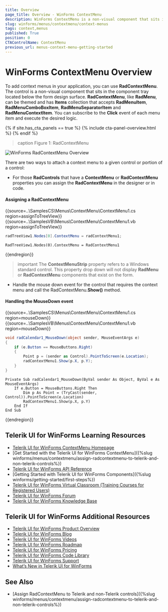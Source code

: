 ```yaml
---
title: Overview
page_title: Overview - WinForms ContextMenu
description: WinForms ContextMenu is a non-visual component that sits in the component tray located below the form design surface.
slug: winforms/menus/contextmenu/context-menus
tags: context,menus
published: True
position: 0
CTAControlName: ContextMenu
previous_url: menus-context-menu-getting-started
---
```


# WinForms ContextMenu Overview

To add context menus in your application, you can use __RadContextMenu__. The control is a non-visual component that sits in the component tray located below the form design surface. __RadContextMenu__, like __RadMenu__, can be themed and has **Items** collection that accepts __RadMenuItem__, __RadMenuComboBoxItem__, __RadMenuSeparatorItem__ and __RadMenuContextItem__. You can subscribe to the **Click** event of each menu item and execute the desired logic.

{% if site.has_cta_panels == true %}
{% include cta-panel-overview.html %}
{% endif %}

>caption Figure 1: RadContextMenu

![WinForms RadContextMenu Overview](images/menus-context-menu-getting-started001.png)

There are two ways to attach a context menu to a given control or portion of a control: 

* For those **RadControls** that have a __ContextMenu__ or __RadContextMenu__ properties you can assign the __RadContextMenu__ in the designer or in code.

#### Assigning a RadContextMenu

{{source=..\SamplesCS\Menus\ContextMenu\ContextMenu1.cs region=assignToTreeView}} 
{{source=..\SamplesVB\Menus\ContextMenu\ContextMenu1.vb region=assignToTreeView}} 

````C#
radTreeView1.Nodes[0].ContextMenu = radContextMenu1;

````
````VB.NET
RadTreeView1.Nodes(0).ContextMenu = RadContextMenu1

````

{{endregion}} 

>important The __ContextMenuStrip__ property refers to a Windows standard control. This property drop down will not display __RadMenu__ or __RadContextMenu__ components that exist on the form.
>


* Handle the mouse down event for the control that requires the context menu and call the RadContextMenu.__Show()__ method.

#### Handling the MouseDown event

{{source=..\SamplesCS\Menus\ContextMenu\ContextMenu1.cs region=mouseDown}} 
{{source=..\SamplesVB\Menus\ContextMenu\ContextMenu1.vb region=mouseDown}} 

````C#
void radCalendar1_MouseDown(object sender, MouseEventArgs e)
{
    if (e.Button == MouseButtons.Right)
    {
        Point p = (sender as Control).PointToScreen(e.Location);
        radContextMenu1.Show(p.X, p.Y);
    }
}

````
````VB.NET
Private Sub radCalendar1_MouseDown(ByVal sender As Object, ByVal e As MouseEventArgs)
    If e.Button = MouseButtons.Right Then
        Dim p As Point = (TryCast(sender, Control)).PointToScreen(e.Location)
        RadContextMenu1.Show(p.X, p.Y)
    End If
End Sub

````

{{endregion}} 

## Telerik UI for WinForms Learning Resources
* [Telerik UI for WinForms ContextMenu Homepage](https://www.telerik.com/products/winforms/contextmenu.aspx)
* [Get Started with the Telerik UI for WinForms ContextMenu]({%slug winforms/menus/contextmenu/assign-radcontextmenu-to-telerik-and-non-telerik-controls%})
* [Telerik UI for WinForms API Reference](https://docs.telerik.com/devtools/winforms/api/)
* [Getting Started with Telerik UI for WinForms Components]({%slug winforms/getting-started/first-steps%})
* [Telerik UI for WinForms Virtual Classroom (Training Courses for Registered Users)](https://learn.telerik.com/learn/course/external/view/elearning/17/TelerikUIforWinForms) 
* [Telerik UI for WinForms Forum](https://www.telerik.com/forums/winforms)
* [Telerik UI for WinForms Knowledge Base](https://docs.telerik.com/devtools/winforms/knowledge-base)


## Telerik UI for WinForms Additional Resources
* [Telerik UI for WinForms Product Overview](https://www.telerik.com/products/winforms.aspx)
* [Telerik UI for WinForms Blog](https://www.telerik.com/blogs/desktop-winforms)
* [Telerik UI for WinForms Videos](https://www.telerik.com/videos/product/winforms)
* [Telerik UI for WinForms Roadmap](https://www.telerik.com/support/whats-new/winforms/roadmap)
* [Telerik UI for WinForms Pricing](https://www.telerik.com/purchase/individual/winforms.aspx)
* [Telerik UI for WinForms Code Library](https://www.telerik.com/support/code-library/winforms)
* [Telerik UI for WinForms Support](https://www.telerik.com/support/winforms)
* [What’s New in Telerik UI for WinForms](https://www.telerik.com/support/whats-new/winforms)

## See Also

* [Assign RadContextMenu to Telerik and non-Telerik controls]({%slug winforms/menus/contextmenu/assign-radcontextmenu-to-telerik-and-non-telerik-controls%})



